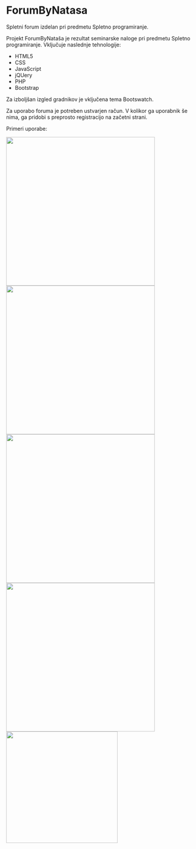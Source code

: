 # ForumByNatasa
Spletni forum izdelan pri predmetu Spletno programiranje.

Projekt ForumByNataša je rezultat seminarske naloge pri predmetu Spletno programiranje. 
Vključuje naslednje tehnologije:
<ul>
  <li>HTML5</li>
  <li>CSS</li>
  <li>JavaScript</li>
  <li>jQUery</li>
  <li>PHP</li>
  <li>Bootstrap</li>
</ul>
Za izboljšan izgled gradnikov je vključena tema Bootswatch.

Za uporabo foruma je potreben ustvarjen račun. V kolikor ga uporabnik še nima, ga pridobi s preprosto registracijo na začetni strani.



Primeri uporabe:

<img src="https://user-images.githubusercontent.com/17691030/118192485-7fd04c80-b446-11eb-9141-2bb2cb86a465.png" width="400">

<img src="https://user-images.githubusercontent.com/17691030/118192577-a7bfb000-b446-11eb-93fb-f9d0d46bb8b3.png" width="400">

<img src="https://user-images.githubusercontent.com/17691030/118192682-c8880580-b446-11eb-88be-791fcd45c8a4.png" width="400">

<img src="https://user-images.githubusercontent.com/17691030/118192790-fb31fe00-b446-11eb-862f-71206a71f13f.png" width="400">

<img src="https://user-images.githubusercontent.com/17691030/118192892-274d7f00-b447-11eb-9e31-de9dacfb3d68.png" width="300">

